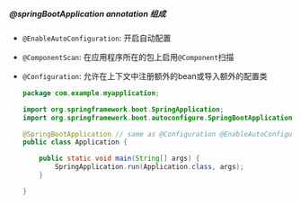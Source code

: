 ##### @springBootApplication annotation 组成

- `@EnableAutoConfiguration`: 开启自动配置

- `@ComponentScan`: 在应用程序所在的包上启用`@Component`扫描

- `@Configuration`: 允许在上下文中注册额外的bean或导入额外的配置类

    ```java
    package com.example.myapplication;
    
    import org.springframework.boot.SpringApplication;
    import org.springframework.boot.autoconfigure.SpringBootApplication;
    
    @SpringBootApplication // same as @Configuration @EnableAutoConfiguration @ComponentScan
    public class Application {
    
        public static void main(String[] args) {
            SpringApplication.run(Application.class, args);
        }
    
    }
    ```

    

